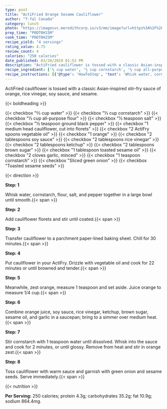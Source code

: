 ```yaml
---
type: post
title: "ActiFried Orange Sesame Cauliflower"
author: "T-fal Canada"
category: lunch
photo: "https://imagesvc.meredithcorp.io/v3/mm/image?url=https%3A%2F%2Fimages.media-allrecipes.com%2Fuserphotos%2F5847834.jpg"
prep_time: "P0DT0H15M"
cook_time: "P0DT0H25M"
recipe_yield: "4 servings"
rating_value: 4.75
review_count: 4
calories: "250 calories"
date_published: 03/20/2019 01:52 PM
description: "ActiFried cauliflower is tossed with a classic Asian-inspired stir-fry sauce of orange, rice vinegar, soy sauce, and sesame."
recipe_ingredient: ['⅔ cup water', '⅓ cup cornstarch', '⅓ cup all-purpose flour', '½ teaspoon salt', '½ teaspoon ground black pepper', '1 medium head cauliflower, cut into florets', '2 ActiFry spoons vegetable oil', '1 orange ', '2 tablespoons soy sauce', '2 tablespoons rice vinegar', '2 tablespoons ketchup', '2 tablespoons brown sugar', '1 tablespoon toasted sesame oil', '2 cloves garlic, minced', '1 teaspoon cornstarch', 'Sliced green onion', 'Toasted sesame seeds']
recipe_instructions: [{'@type': 'HowToStep', 'text': 'Whisk water, cornstarch, flour, salt, and pepper together in a large bowl until smooth.\n'}, {'@type': 'HowToStep', 'text': 'Add cauliflower florets and stir until coated.\n'}, {'@type': 'HowToStep', 'text': 'Transfer cauliflower to a parchment paper-lined baking sheet. Chill for 30 minutes.\n'}, {'@type': 'HowToStep', 'text': 'Put cauliflower in your ActiFry. Drizzle with vegetable oil and cook for 22 minutes or until browned and tender.\n'}, {'@type': 'HowToStep', 'text': 'Meanwhile, zest orange, measure 1 teaspoon and set aside. Juice orange to measure 1/4 cup.\n'}, {'@type': 'HowToStep', 'text': 'Combine orange juice, soy sauce, rice vinegar, ketchup, brown sugar, sesame oil, and garlic in a saucepan; bring to a simmer over medium heat.\n'}, {'@type': 'HowToStep', 'text': 'Stir cornstarch with 1 teaspoon water until dissolved. Whisk into the sauce and cook for 2 minutes, or until glossy. Remove from heat and stir in orange zest.\n'}, {'@type': 'HowToStep', 'text': 'Toss cauliflower with warm sauce and garnish with green onion and sesame seeds. Serve immediately.\n'}]
---
```


ActiFried cauliflower is tossed with a classic Asian-inspired stir-fry sauce of orange, rice vinegar, soy sauce, and sesame. 

{{< boldheading >}}

{{< checkbox "⅔ cup water" >}}
{{< checkbox "⅓ cup cornstarch" >}}
{{< checkbox "⅓ cup all-purpose flour" >}}
{{< checkbox "½ teaspoon salt" >}}
{{< checkbox "½ teaspoon ground black pepper" >}}
{{< checkbox "1 medium head cauliflower, cut into florets" >}}
{{< checkbox "2 ActiFry spoons vegetable oil" >}}
{{< checkbox "1  orange" >}}
{{< checkbox "2 tablespoons soy sauce" >}}
{{< checkbox "2 tablespoons rice vinegar" >}}
{{< checkbox "2 tablespoons ketchup" >}}
{{< checkbox "2 tablespoons brown sugar" >}}
{{< checkbox "1 tablespoon toasted sesame oil" >}}
{{< checkbox "2 cloves garlic, minced" >}}
{{< checkbox "1 teaspoon cornstarch" >}}
{{< checkbox "Sliced green onion" >}}
{{< checkbox "Toasted sesame seeds" >}}


{{< direction >}}

**Step: 1**

Whisk water, cornstarch, flour, salt, and pepper together in a large bowl until smooth.{{< span >}}

**Step: 2**

Add cauliflower florets and stir until coated.{{< span >}}

**Step: 3**

Transfer cauliflower to a parchment paper-lined baking sheet. Chill for 30 minutes.{{< span >}}

**Step: 4**

Put cauliflower in your ActiFry. Drizzle with vegetable oil and cook for 22 minutes or until browned and tender.{{< span >}}

**Step: 5**

Meanwhile, zest orange, measure 1 teaspoon and set aside. Juice orange to measure 1/4 cup.{{< span >}}

**Step: 6**

Combine orange juice, soy sauce, rice vinegar, ketchup, brown sugar, sesame oil, and garlic in a saucepan; bring to a simmer over medium heat.{{< span >}}

**Step: 7**

Stir cornstarch with 1 teaspoon water until dissolved. Whisk into the sauce and cook for 2 minutes, or until glossy. Remove from heat and stir in orange zest.{{< span >}}

**Step: 8**

Toss cauliflower with warm sauce and garnish with green onion and sesame seeds. Serve immediately.{{< span >}}

{{< nutrition >}}

**Per Serving:** 250 calories; protein 4.3g; carbohydrates 35.2g; fat 10.9g; sodium 864.4mg.